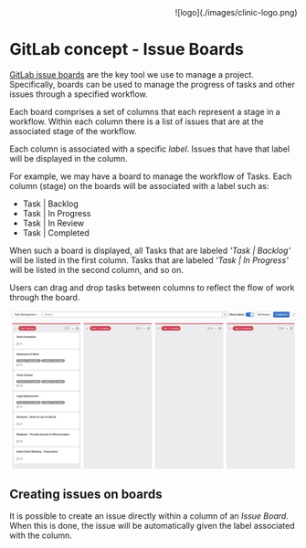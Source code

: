 <div align="right">![logo](./images/clinic-logo.png)
<div align="left">

# GitLab concept - Issue Boards

[GitLab issue boards](https://docs.gitlab.com/ee/user/project/issue_board.html) are the key tool we use to manage a project. Specifically, boards can be used to manage the progress of tasks and other issues through a specified workflow.

Each board comprises a set of columns that each represent a stage in a workflow. Within each column there is a list of issues that are at the associated stage of the workflow.

Each column is associated with a specific *label*. Issues that have that label will be displayed in the column.

For example, we may have a board to manage the workflow of Tasks. Each column (stage) on the boards will be associated with a label such as:

* Task | Backlog
* Task | In Progress
* Task | In Review
* Task | Completed

When such a board is displayed, all Tasks that are labeled *'Task | Backlog'* will be listed in the first column. Tasks that are labeled *'Task | In Progress'* will be listed in the second column, and so on.

Users can drag and drop tasks between columns to reflect the flow of work through the board.

![task management board](./images/task-management-board.png)

## Creating issues on boards

It is possible to create an issue directly within a column of an *Issue Board*. When this is done, the issue will be automatically given the label associated with the column.
